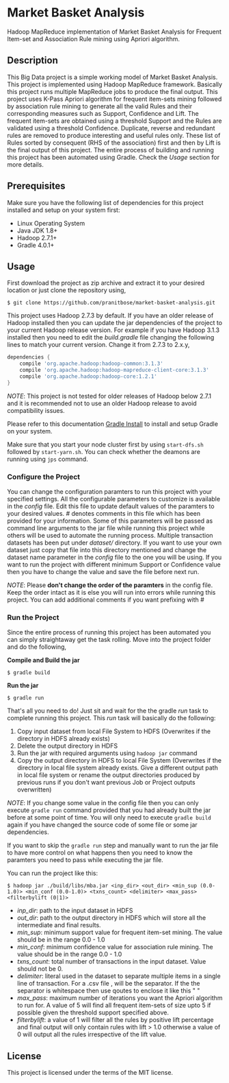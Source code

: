 # Market Basket Analysis
Hadoop MapReduce implementation of Market Basket Analysis for Frequent Item-set and Association Rule mining using Apriori algorithm.

## Description
This Big Data project is a simple working model of Market Basket Analysis. This project is implemented using Hadoop MapReduce
framework. Basically this project runs multiple MapReduce jobs to produce the final output. This project uses K-Pass Apriori algorithm for frequent item-sets mining followed by association rule mining to generate all the valid Rules and their corresponding measures such as Support, Confidence and Lift. The frequent item-sets are obtained using a threshold Support and the Rules are validated using a threshold Confidence. Duplicate, reverse and redundant rules are removed to produce interesting and useful rules only. These list of Rules sorted by consequent (RHS of the association) first and then by Lift is the final output of this project. The entire process of building and running this project has been automated using Gradle. Check the _Usage_ section for more details.

## Prerequisites
Make sure you have the following list of dependencies for this project installed and setup on your system first:

- Linux Operating System
- Java JDK 1.8+
- Hadoop 2.7.1+
- Gradle 4.0.1+

## Usage
First download the project as zip archive and extract it to your desired location or just clone the repository using,

```
$ git clone https://github.com/pranitbose/market-basket-analysis.git
```

This project uses Hadoop 2.7.3 by default. If you have an older release of Hadoop installed then you can update the jar dependencies of the project to your current Hadoop release version. For example if you have Hadoop 3.1.3 installed then you need to edit the _build.gradle_ file changing the following lines to match your current version. Change it from 2.7.3 to 2.x.y,

```groovy
dependencies {
	compile 'org.apache.hadoop:hadoop-common:3.1.3'
	compile 'org.apache.hadoop:hadoop-mapreduce-client-core:3.1.3'
	compile 'org.apache.hadoop:hadoop-core:1.2.1'
}
```

*NOTE*: This project is not tested for older releases of Hadoop below 2.7.1 and it is recommended not to use an older Hadoop release to avoid compatibility issues.

Please refer to this documentation [Gradle Install](https://gradle.org/install/) to install and setup Gradle on your system.

Make sure that you start your node cluster first by using `start-dfs.sh` followed by `start-yarn.sh`. You can check whether the deamons are running using `jps` command.

### Configure the Project
You can change the configuration paramters to run this project with your specified settings. All the configurable parameters to customize is available in the _config_ file. Edit this file to update default values of the paramters to your desired values.
*#* denotes comments in this file which has been provided for your information. Some of this parameters will be passed as command line arguments to the jar file while running this project while others will be used to automate the running process. Multiple transaction datasets has been put under _dataset/_ directory. If you want to use your own dataset just copy that file into this directory mentioned and change the dataset name parameter in the _config_ file to the one you will be using. If you want to run the project with different minimum Support or Confidence value then you have to change the value and save the file before next run. 

_NOTE_: Please **don't change the order of the paramters** in the config file. Keep the order intact as it is else you will run into errors while running this project. You can add additional comments if you want prefixing with # 

### Run the Project
Since the entire process of running this project has been automated you can simply straightaway get the task rolling.
Move into the project folder and do the following,

__Compile and Build the jar__

```
$ gradle build
```

__Run the jar__

```
$ gradle run
```

That's all you need to do! Just sit and wait for the the gradle _run_ task to complete running this project. This _run_ task will basically do the following:
1. Copy input dataset from local File System to HDFS (Overwrites if the directory in HDFS already exists)
2. Delete the output directory in HDFS
3. Run the jar with required arguments using `hadoop jar` command
4. Copy the output directory in HDFS to local File System (Overwrites if the directory in local file system already exists. Give a different output path in local file system or rename the output directories produced by previous runs if you don't want previous Job or Project outputs overwritten)

_NOTE_: If you change some value in the config file then you can only execute `gradle run` command provided that you had already built the jar before at some point of time. You will only need to execute `gradle build` again if you have changed the source code of some file or some jar dependencies.

If you want to skip the `gradle run` step and manually want to run the jar file to have more control on what happens then you need to know the paramters you need to pass while executing the jar file.

You can run the project like this:

```
$ hadoop jar ./build/libs/mba.jar <inp_dir> <out_dir> <min_sup (0.0-1.0)> <min_conf (0.0-1.0)> <txns_count> <delimiter> <max_pass> <filterbylift (0|1)>
```

- *inp_dir*: path to the input dataset in HDFS
- *out_dir*: path to the output directory in HDFS which will store all the intermediate and final results.
- *min_sup*: minimum support value for frequent item-set mining. The value should be in the range 0.0 - 1.0
- *min_conf*: minimum confidence value for association rule mining. The value should be in the range 0.0 - 1.0
- *txns_count*: total number of transactions in the input dataset. Value should not be 0.
- *delimiter*: literal used in the dataset to separate multiple items in a single line of transaction. For a .csv file , will be the separator. If the the separator is whitespace then use qoutes to enclose it like this " "
- *max_pass*: maximum number of iterations you want the Apriori algorithm to run for. A value of 5 will find all frequent item-sets of size upto 5 if possible given the threshold support specified above.
- *filterbylift*: a value of 1 will filter all the rules by positive lift percentage and final output will only contain rules with lift > 1.0 otherwise a value of 0 will output all the rules irrespective of the lift value.

## License
This project is licensed under the terms of the MIT license.
